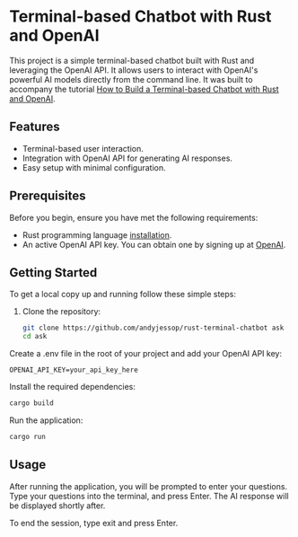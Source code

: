 # Terminal-based Chatbot with Rust and OpenAI

This project is a simple terminal-based chatbot built with Rust and leveraging the OpenAI API. It allows users to interact with OpenAI's powerful AI models directly from the command line. It was built to accompany the tutorial [How to Build a Terminal-based Chatbot with Rust and OpenAI](https://www.section.io/engineering-education/terminal-based-chatbot-rust-openai/).

## Features

- Terminal-based user interaction.
- Integration with OpenAI API for generating AI responses.
- Easy setup with minimal configuration.

## Prerequisites

Before you begin, ensure you have met the following requirements:

- Rust programming language [installation](https://www.rust-lang.org/tools/install).
- An active OpenAI API key. You can obtain one by signing up at [OpenAI](https://openai.com/).

## Getting Started

To get a local copy up and running follow these simple steps:

1. Clone the repository:
   ```bash
   git clone https://github.com/andyjessop/rust-terminal-chatbot ask
   cd ask

Create a .env file in the root of your project and add your OpenAI API key:

```dotenv
OPENAI_API_KEY=your_api_key_here
```

Install the required dependencies:

```bash
cargo build
```

Run the application:

```bash
cargo run
```

## Usage

After running the application, you will be prompted to enter your questions. Type your questions into the terminal, and press Enter. The AI response will be displayed shortly after.

To end the session, type exit and press Enter.
